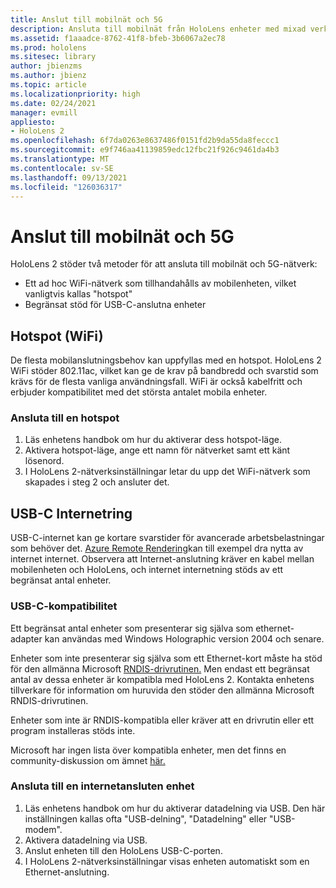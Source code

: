 ```yaml
---
title: Anslut till mobilnät och 5G
description: Ansluta till mobilnät från HoloLens enheter med mixad verklighet.
ms.assetid: f1aaadce-8762-41f8-bfeb-3b6067a2ec78
ms.prod: hololens
ms.sitesec: library
author: jbienzms
ms.author: jbienz
ms.topic: article
ms.localizationpriority: high
ms.date: 02/24/2021
manager: evmill
appliesto:
- HoloLens 2
ms.openlocfilehash: 6f7da0263e8637486f0151fd2b9da55da8feccc1
ms.sourcegitcommit: e9f746aa41139859edc12fbc21f926c9461da4b3
ms.translationtype: MT
ms.contentlocale: sv-SE
ms.lasthandoff: 09/13/2021
ms.locfileid: "126036317"
---
```

# <a name="connect-to-cellular-and-5g"></a>Anslut till mobilnät och 5G

HoloLens 2 stöder två metoder för att ansluta till mobilnät och 5G-nätverk:

- Ett ad hoc WiFi-nätverk som tillhandahålls av mobilenheten, vilket vanligtvis kallas "hotspot"
- Begränsat stöd för USB-C-anslutna enheter

## <a name="hotspot-wifi"></a>Hotspot (WiFi)

De flesta mobilanslutningsbehov kan uppfyllas med en hotspot. HoloLens 2 WiFi stöder 802.11ac, vilket kan ge de krav på bandbredd och svarstid som krävs för de flesta vanliga användningsfall. WiFi är också kabelfritt och erbjuder kompatibilitet med det största antalet mobila enheter.

### <a name="connecting-to-a-hotspot"></a>Ansluta till en hotspot

1. Läs enhetens handbok om hur du aktiverar dess hotspot-läge.
1. Aktivera hotspot-läge, ange ett namn för nätverket samt ett känt lösenord.
1. I HoloLens 2-nätverksinställningar letar du upp det WiFi-nätverk som skapades i steg 2 och ansluter det.

## <a name="usb-c-tethering"></a>USB-C Internetring

USB-C-internet kan ge kortare svarstider för avancerade arbetsbelastningar som behöver det. [Azure Remote Rendering](https://azure.microsoft.com/services/remote-rendering)kan till exempel dra nytta av internet internet. Observera att Internet-anslutning kräver en kabel mellan mobilenheten och HoloLens, och internet internetning stöds av ett begränsat antal enheter.

### <a name="usb-c-compatibility"></a>USB-C-kompatibilitet

Ett begränsat antal enheter som presenterar sig själva som ethernet-adapter kan användas med Windows Holographic version 2004 och senare.

Enheter som inte presenterar sig själva som ett Ethernet-kort måste ha stöd för den allmänna Microsoft [RNDIS-drivrutinen.](/windows-hardware/drivers/network/overview-of-remote-ndis--rndis-) Men endast ett begränsat antal av dessa enheter är kompatibla med HoloLens 2. Kontakta enhetens tillverkare för information om huruvida den stöder den allmänna Microsoft RNDIS-drivrutinen.

Enheter som inte är RNDIS-kompatibla eller kräver att en drivrutin eller ett program installeras stöds inte.

Microsoft har ingen lista över kompatibla enheter, men det finns en community-diskussion om ämnet [här.](https://aka.ms/HLCommunityCell)

### <a name="connecting-to-a-tethered-device"></a>Ansluta till en internetansluten enhet

1. Läs enhetens handbok om hur du aktiverar datadelning via USB. Den här inställningen kallas ofta "USB-delning", "Datadelning" eller "USB-modem".
1. Aktivera datadelning via USB.
1. Anslut enheten till den HoloLens USB-C-porten.
1. I HoloLens 2-nätverksinställningar visas enheten automatiskt som en Ethernet-anslutning.
